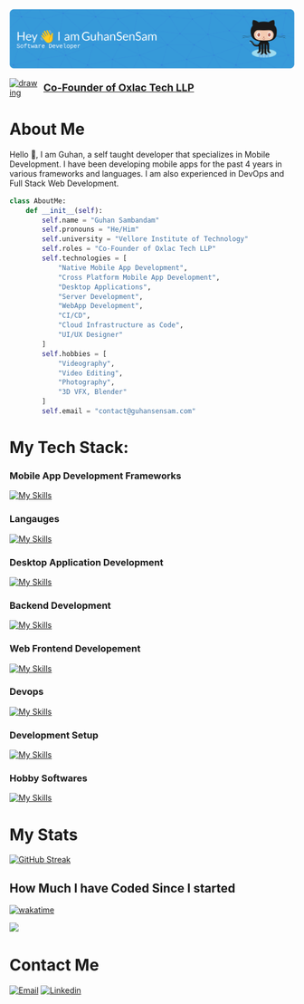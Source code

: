![Header](images/header.png)

<a href="https://oxlac.com">
  <p style="display: flex; align-items: center; margin-right: 20px;">
    <img src="https://oxlac.com/images/logo/favicon.png" alt="drawing" width="50" style="vertical-align: middle; margin-right: 10px;"/>
    <span style="font-size: 18px;"><b>Co-Founder of Oxlac Tech LLP</b></span>
  </p>
</a>

# About Me
Hello 👋, I am Guhan, a self taught developer that specializes in Mobile Development. I have been developing mobile apps for the past 4 years in various frameworks and languages. I am also experienced in DevOps and Full Stack Web Development. 

```python
class AboutMe:
    def __init__(self):
        self.name = "Guhan Sambandam"
        self.pronouns = "He/Him"
        self.university = "Vellore Institute of Technology"
        self.roles = "Co-Founder of Oxlac Tech LLP"
        self.technologies = [
            "Native Mobile App Development",
            "Cross Platform Mobile App Development",
            "Desktop Applications",
            "Server Development",
            "WebApp Development",
            "CI/CD",
            "Cloud Infrastructure as Code",
            "UI/UX Designer"
        ]
        self.hobbies = [
            "Videography",
            "Video Editing",
            "Photography",
            "3D VFX, Blender"
        ]
        self.email = "contact@guhansensam.com"
```
# My Tech Stack:

### Mobile App Development Frameworks
[![My Skills](https://skillicons.dev/icons?i=java,kotlin,flutter,react,dotnet,swift&theme=dark)](https://skillicons.dev)

### Langauges
[![My Skills](https://skillicons.dev/icons?i=c,cpp,cs,rust,python,kotlin,java,dart,javascript,typescript,swift,html,css,&theme=dark)](https://skillicons.dev)

### Desktop Application Development
[![My Skills](https://skillicons.dev/icons?i=dotnet,python,qt,tauri&theme=dark)](https://skillicons.dev)

### Backend Development
[![My Skills](https://skillicons.dev/icons?i=django,dotnet,mysql,mongo,postgres,flask&theme=dark)](https://skillicons.dev)

### Web Frontend Developement
[![My Skills](https://skillicons.dev/icons?i=html,css,javascript,react,nodejs,wordpress&theme=dark)](https://skillicons.dev)

### Devops
[![My Skills](https://skillicons.dev/icons?i=aws,gcp,cloudflare,heroku,git,github,githubactions,gitlab,jenkins,docker,kubernetes,firebase,nginx,sentr,terraform&theme=dark)](https://skillicons.dev)

### Development Setup
[![My Skills](https://skillicons.dev/icons?i=arch,windows,androidstudio,vscode,visualstudio&theme=dark)](https://skillicons.dev)

### Hobby Softwares
[![My Skills](https://skillicons.dev/icons?i=blender,ae,pr&theme=dark)](https://skillicons.dev)


# My Stats
[![GitHub Streak](https://github-readme-streak-stats.herokuapp.com?user=Guhan-SenSam&theme=vue-dark&mode=weekly)](https://git.io/streak-stats)

## How Much I have Coded Since I started

[![wakatime](https://wakatime.com/badge/user/47552522-5c3d-4509-a300-fbac59edf0f4.svg)](https://wakatime.com/@47552522-5c3d-4509-a300-fbac59edf0f4)

<a href="https://wakatime.com/@Guhan_SenSam"><img src="https://wakatime.com/share/@Guhan_SenSam/f3e0c430-dbb9-4dc8-bc36-6ea56217d153.png" /></a>

# Contact Me
[![Email](https://skillicons.dev/icons?i=gmail)](mailto:contact@guhansensam.com)
[![Linkedin](https://skillicons.dev/icons?i=linkedin)](https://in.linkedin.com/in/guhan-sambandam)


